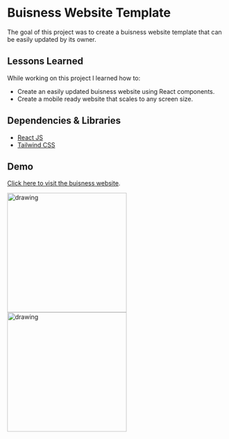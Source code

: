 # Buisness Website Template

The goal of this project was to create a buisness website template that can be easily updated by its owner. 


## Lessons Learned

While working on this project I learned how to:

* Create an easily updated buisness website using React components. 
* Create a mobile ready website that scales to any screen size. 

## Dependencies & Libraries

* [React JS](https://reactjs.org/)
* [Tailwind CSS](https://tailwindcss.com/)

## Demo

[Click here to visit the buisness website](https://david-app-eta.vercel.app/).

<img src="https://github.com/ytraiba/david-app/blob/master/thumbnail2.png" alt="drawing" style="height:275px;"/>  <img src="https://github.com/ytraiba/david-app/blob/master/thumbnail.png" alt="drawing" style="height:275px;"/>
